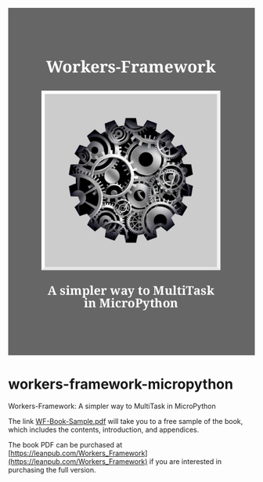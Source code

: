 ![book-cover](Book-Cover.png)
# workers-framework-micropython
Workers-Framework: A simpler way to MultiTask in MicroPython

The link [WF-Book-Sample.pdf](WF-Book-Sample.pdf) will take you to a free sample of the book, which includes the contents, introduction, and appendices.

The book PDF can be purchased at
[https://leanpub.com/Workers_Framework](https://leanpub.com/Workers_Framework)
if you are interested in purchasing the full version.

